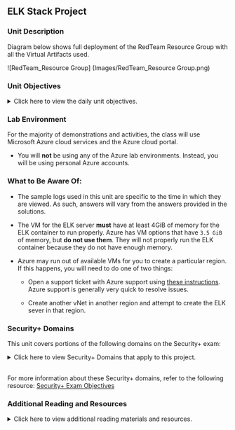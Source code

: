 ## ELK Stack Project

### Unit Description

Diagram below shows full deployment of the RedTeam Resource Group with all the Virtual Artifacts used.


![RedTeam_Resource Group] (Images/RedTeam_Resource Group.png)

### Unit Objectives

<details>
    <summary>Click here to view the daily unit objectives.</summary>

  <br>

Throughout this week, you will apply skills and knowledge gained over the past twelve weeks to complete the following: 

- Deploy containers using Ansible and Docker.

- Deploy Filebeat using Ansible.

- Deploy the ELK stack on a server.

- Diagram networks and creating a README.

- Craft documentation and interview responses to effectively communicate your achievements. 

</details>


### Lab Environment

For the majority of demonstrations and activities, the class will use Microsoft Azure cloud services and the Azure cloud portal.

- You will **not** be using any of the Azure lab environments. Instead, you will be using personal Azure accounts.

### What to Be Aware Of:

- The sample logs used in this unit are specific to the time in which they are viewed. As such, answers will vary from the answers provided in the solutions.

- The VM for the ELK server **must** have at least 4GiB of memory for the ELK container to run properly. Azure has VM options that have `3.5 GiB` of memory, but **do not use them**. They will not properly run the ELK container because they do not have enough memory.

- Azure may run out of available VMs for you to create a particular region. If this happens, you will need to do one of two things:

  - Open a support ticket with Azure support using [these instructions](https://docs.microsoft.com/en-us/azure/azure-portal/supportability/how-to-create-azure-support-request). Azure support is generally very quick to resolve issues.

  - Create another vNet in another region and attempt to create the ELK sever in that region.


### Security+ Domains

This unit covers portions of the following domains on the Security+ exam:

<details>
    <summary> Click here to view Security+ Domains that apply to this project. </summary> 
 <br>

- Indicators of compromise
- Types of attacks
- Network components
- Secure network architecture concepts
- Common security issues
- Secure protocols
- Incident response procedures


</details> 

<br>

For more information about these Security+ domains, refer to the following resource: [Security+ Exam Objectives](https://www.comptia.jp/pdf/Security%2B%20SY0-501%20Exam%20Objectives.pdf)


### Additional Reading and Resources

<details> 
<summary> Click here to view additional reading materials and resources. </summary>
</br>

#### Day 1

- [Elastic: The Elastic Stack](https://www.elastic.co/elastic-stack).
- [Elastic: Filebeat](https://www.elastic.co/beats/filebeat).
- [ELK Docker Documentation](https://elk-docker.readthedocs.io/).
- [Microsoft Azure: Global vNet Peering](https://azure.microsoft.com/en-ca/blog/global-vnet-peering-now-generally-available/)
- [Microsoft Docs: How to open a support ticket](https://docs.microsoft.com/en-us/azure/azure-portal/supportability/how-to-create-azure-support-request)
- [Peachpit.com: Split-Half Search](https://www.peachpit.com/articles/article.aspx?p=420908&seqNum=3)


#### Day 2:

- [Elastic: Filebeat Container Documentation](https://www.elastic.co/beats/filebeat)
- [Phoenixnap.com: Docker Commands Cheat Sheet](https://phoenixnap.com/kb/list-of-docker-commands-cheat-sheet)
- [Boot Camp Resource: Docker and Ansible Cloud Week Cheat Sheet](../12-Cloud-Security/CheatSheet.md)
- [Ansible: Roles Playbook Reuse Roles](https://docs.ansible.com/ansible/latest/user_guide/playbooks_reuse_roles.html)


#### Day 3

- [Elastic: Getting Started with the Elastic Stack](https://www.elastic.co/guide/en/elastic-stack-get-started/current/get-started-elastic-stack.html)

---





---


© 2020 Trilogy Education Services, a 2U, Inc. brand. All Rights Reserved.
